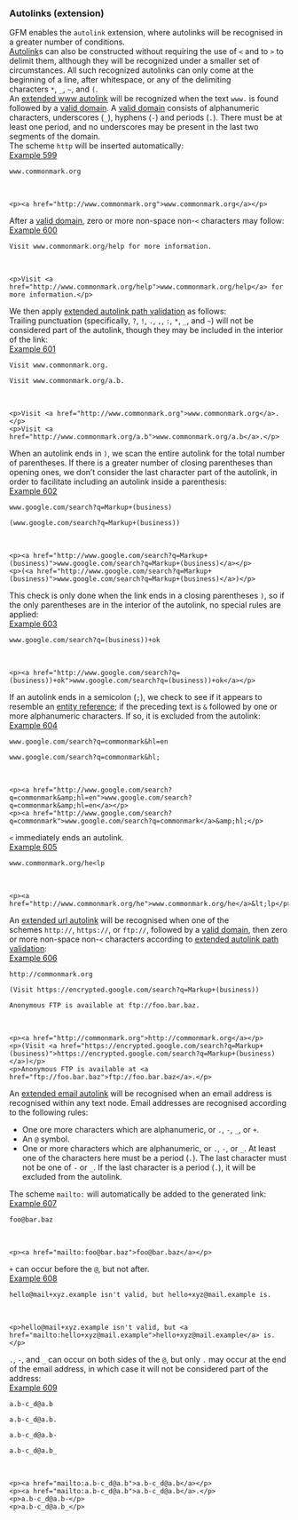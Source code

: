 ### Autolinks (extension)

GFM enables the `autolink` extension, where autolinks will be recognised in a greater number of conditions.  
[Autolink](https://github.github.com/gfm/#autolink)s can also be constructed without requiring the use of `<` and to `>` to delimit them, although they will be recognized under a smaller set of circumstances. All such recognized autolinks can only come at the beginning of a line, after whitespace, or any of the delimiting characters `*`, `_`, `~`, and `(`.  
An [extended www autolink](https://github.github.com/gfm/#extended-www-autolink) will be recognized when the text `www.` is found followed by a [valid domain](https://github.github.com/gfm/#valid-domain). A [valid domain](https://github.github.com/gfm/#valid-domain) consists of alphanumeric characters, underscores (`_`), hyphens (`-`) and periods (`.`). There must be at least one period, and no underscores may be present in the last two segments of the domain.  
The scheme `http` will be inserted automatically:  
[Example 599](https://github.github.com/gfm/#example-599)  

    www.commonmark.org

   

    <p><a href="http://www.commonmark.org">www.commonmark.org</a></p>

After a [valid domain](https://github.github.com/gfm/#valid-domain), zero or more non-space non-`<` characters may follow:  
[Example 600](https://github.github.com/gfm/#example-600)  

    Visit www.commonmark.org/help for more information.

   

    <p>Visit <a href="http://www.commonmark.org/help">www.commonmark.org/help</a> for more information.</p>

We then apply [extended autolink path validation](https://github.github.com/gfm/#extended-autolink-path-validation) as follows:  
Trailing punctuation (specifically, `?`, `!`, `.`, `,`, `:`, `*`, `_`, and `~`) will not be considered part of the autolink, though they may be included in the interior of the link:  
[Example 601](https://github.github.com/gfm/#example-601)  

    Visit www.commonmark.org.
    
    Visit www.commonmark.org/a.b.

   

    <p>Visit <a href="http://www.commonmark.org">www.commonmark.org</a>.</p>
    <p>Visit <a href="http://www.commonmark.org/a.b">www.commonmark.org/a.b</a>.</p>

When an autolink ends in `)`, we scan the entire autolink for the total number of parentheses. If there is a greater number of closing parentheses than opening ones, we don’t consider the last character part of the autolink, in order to facilitate including an autolink inside a parenthesis:  
[Example 602](https://github.github.com/gfm/#example-602)  

    www.google.com/search?q=Markup+(business)
    
    (www.google.com/search?q=Markup+(business))

   

    <p><a href="http://www.google.com/search?q=Markup+(business)">www.google.com/search?q=Markup+(business)</a></p>
    <p>(<a href="http://www.google.com/search?q=Markup+(business)">www.google.com/search?q=Markup+(business)</a>)</p>

This check is only done when the link ends in a closing parentheses `)`, so if the only parentheses are in the interior of the autolink, no special rules are applied:  
[Example 603](https://github.github.com/gfm/#example-603)  

    www.google.com/search?q=(business))+ok

   

    <p><a href="http://www.google.com/search?q=(business))+ok">www.google.com/search?q=(business))+ok</a></p>

If an autolink ends in a semicolon (`;`), we check to see if it appears to resemble an [entity reference](https://github.github.com/gfm/#entity-references); if the preceding text is `&` followed by one or more alphanumeric characters. If so, it is excluded from the autolink:  
[Example 604](https://github.github.com/gfm/#example-604)  

    www.google.com/search?q=commonmark&hl=en
    
    www.google.com/search?q=commonmark&hl;

   

    <p><a href="http://www.google.com/search?q=commonmark&amp;hl=en">www.google.com/search?q=commonmark&amp;hl=en</a></p>
    <p><a href="http://www.google.com/search?q=commonmark">www.google.com/search?q=commonmark</a>&amp;hl;</p>

`<` immediately ends an autolink.  
[Example 605](https://github.github.com/gfm/#example-605)  

    www.commonmark.org/he<lp

   

    <p><a href="http://www.commonmark.org/he">www.commonmark.org/he</a>&lt;lp</p>

An [extended url autolink](https://github.github.com/gfm/#extended-url-autolink) will be recognised when one of the schemes `http://`, `https://`, or `ftp://`, followed by a [valid domain](https://github.github.com/gfm/#valid-domain), then zero or more non-space non-`<` characters according to [extended autolink path validation](https://github.github.com/gfm/#extended-autolink-path-validation):  
[Example 606](https://github.github.com/gfm/#example-606)  

    http://commonmark.org
    
    (Visit https://encrypted.google.com/search?q=Markup+(business))
    
    Anonymous FTP is available at ftp://foo.bar.baz.

   

    <p><a href="http://commonmark.org">http://commonmark.org</a></p>
    <p>(Visit <a href="https://encrypted.google.com/search?q=Markup+(business)">https://encrypted.google.com/search?q=Markup+(business)</a>)</p>
    <p>Anonymous FTP is available at <a href="ftp://foo.bar.baz">ftp://foo.bar.baz</a>.</p>

An [extended email autolink](https://github.github.com/gfm/#extended-email-autolink) will be recognised when an email address is recognised within any text node. Email addresses are recognised according to the following rules:  

*   One ore more characters which are alphanumeric, or `.`, `-`, `_`, or `+`.
*   An `@` symbol.
*   One or more characters which are alphanumeric, or `.`, `-`, or `_`. At least one of the characters here must be a period (`.`). The last character must not be one of `-` or `_`. If the last character is a period (`.`), it will be excluded from the autolink.

The scheme `mailto:` will automatically be added to the generated link:  
[Example 607](https://github.github.com/gfm/#example-607)  

    foo@bar.baz

   

    <p><a href="mailto:foo@bar.baz">foo@bar.baz</a></p>

`+` can occur before the `@`, but not after.  
[Example 608](https://github.github.com/gfm/#example-608)  

    hello@mail+xyz.example isn't valid, but hello+xyz@mail.example is.

   

    <p>hello@mail+xyz.example isn't valid, but <a href="mailto:hello+xyz@mail.example">hello+xyz@mail.example</a> is.</p>

`.`, `-`, and `_` can occur on both sides of the `@`, but only `.` may occur at the end of the email address, in which case it will not be considered part of the address:  
[Example 609](https://github.github.com/gfm/#example-609)  

    a.b-c_d@a.b
    
    a.b-c_d@a.b.
    
    a.b-c_d@a.b-
    
    a.b-c_d@a.b_

   

    <p><a href="mailto:a.b-c_d@a.b">a.b-c_d@a.b</a></p>
    <p><a href="mailto:a.b-c_d@a.b">a.b-c_d@a.b</a>.</p>
    <p>a.b-c_d@a.b-</p>
    <p>a.b-c_d@a.b_</p>
